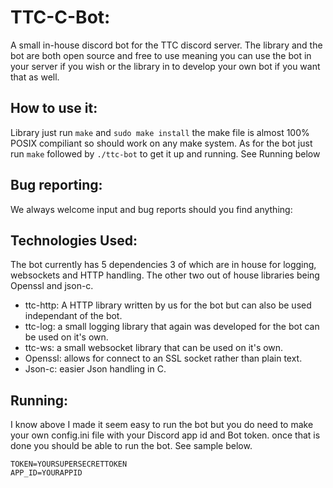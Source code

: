 # TTC-C-Bot:
A small in-house discord bot for the TTC discord server. The library and the bot are both open source and free to use meaning you can use the bot in your server if you wish or the library in to develop your own bot if you want that as well.

## How to use it:
Library just run `make` and `sudo make install` the make file is almost 100% POSIX compiliant so should work on any make system. As for the bot just run `make` followed by `./ttc-bot` to get it up and running. See Running below

## Bug reporting:
We always welcome input and bug reports should you find anything:

## Technologies Used:
The bot currently has 5 dependencies 3 of which are in house for logging, websockets and HTTP handling. The other two out of house libraries being Openssl and json-c.

- ttc-http: A HTTP library written by us for the bot but can also be used independant of the bot.
- ttc-log: a small logging library that again was developed for the bot can be used on it's own.
- ttc-ws: a small websocket library that can be used on it's own.
- Openssl: allows for connect to an SSL socket rather than plain text.
- Json-c: easier Json handling in C.


## Running:
I know above I made it seem easy to run the bot but you do need to make your own config.ini file with your Discord app id and Bot token. once that is done you should be able to run the bot. See sample below.
```
TOKEN=YOURSUPERSECRETTOKEN
APP_ID=YOURAPPID
```
